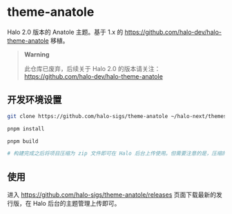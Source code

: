 # theme-anatole

Halo 2.0 版本的 Anatole 主题。基于 1.x 的 <https://github.com/halo-dev/halo-theme-anatole> 移植。

> **Warning**
> 
> 此仓库已废弃，后续关于 Halo 2.0 的版本请关注：https://github.com/halo-dev/halo-theme-anatole

## 开发环境设置

```bash
git clone https://github.com/halo-sigs/theme-anatole ~/halo-next/themes
```

```bash
pnpm install
```

```bash
pnpm build

# 构建完成之后将项目压缩为 zip 文件即可在 Halo 后台上传使用。但需要注意的是，压缩的时候需要排除掉 `node_modules` 目录。
```

## 使用

进入 <https://github.com/halo-sigs/theme-anatole/releases> 页面下载最新的发行版，在 Halo 后台的主题管理上传即可。
